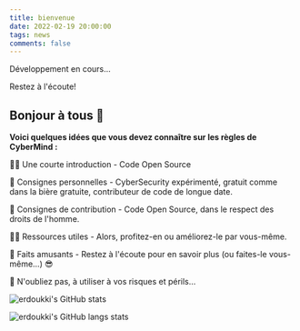 ```yaml
---
title: bienvenue
date: 2022-02-19 20:00:00
tags: news
comments: false
---
```


Développement en cours…

Restez à l'écoute!

## Bonjour à tous 👋

**Voici quelques idées que vous devez connaître sur les règles de CyberMind :**

🙋‍♀️ Une courte introduction - Code Open Source

🌈 Consignes personnelles - CyberSecurity expérimenté, gratuit comme dans la bière gratuite, contributeur de code de longue date.

🌈 Consignes de contribution - Code Open Source, dans le respect des droits de l'homme.

👩‍💻 Ressources utiles - Alors, profitez-en ou améliorez-le par vous-même.

🍿 Faits amusants - Restez à l'écoute pour en savoir plus (ou faites-le vous-même…) :sunglasses:

🧙 N'oubliez pas, à utiliser à vos risques et périls…

![erdoukki's GitHub stats](https://github-readme-stats.vercel.app/api?username=erdoukki&count_private=true&show_icons=true&theme=gotham)

![erdoukki's GitHub langs stats](https://github-readme-stats.vercel.app/api/top-langs?username=erdoukki&count_private=true&show_icons=true&theme=gotham)

